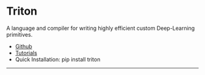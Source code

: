 # Triton
A language and compiler for writing highly efficient custom Deep-Learning primitives.
* [Github](https://github.com/triton-lang/triton/)
* [Tutorials](https://github.com/triton-lang/triton/tree/main/python/tutorials)
* Quick Installation: pip install triton
---
